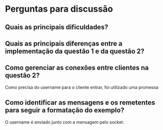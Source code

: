 # Perguntas para discussão
## Quais as principais dificuldades?


## Quais as principais diferenças entre a implementação da questão 1 e da questão 2?

## Como gerenciar as conexões entre clientes na questão 2?
Como precisa do username para o cliente entrar, foi utilizado uma promessa 

## Como identificar as mensagens e os remetentes para seguir a formatação do exemplo?
O username é enviado junto com a mensagem pelo socket.